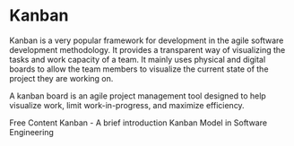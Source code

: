 # Kanban

Kanban is a very popular framework for development in the agile software development methodology. It provides a transparent way of visualizing the tasks and work capacity of a team. It mainly uses physical and digital boards to allow the team members to visualize the current state of the project they are working on.

A kanban board is an agile project management tool designed to help visualize work, limit work-in-progress, and maximize efficiency.

<ResourceGroupTitle>Free Content</ResourceGroupTitle>
<BadgeLink colorScheme='yellow' badgeText='Read' href='https://www.atlassian.com/agile/kanban'>Kanban - A brief introduction</BadgeLink>
<BadgeLink colorScheme='yellow' badgeText='Read' href='https://www.guru99.com/kanban-cards-boards-methodology.html'>Kanban Model in Software Engineering</BadgeLink>